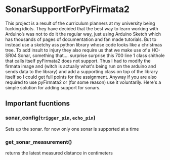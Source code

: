 # SonarSupportForPyFirmata2

This project is a result of the curriculum planners at my university being fucking idiots. They have decided that the best way to learn working 
with Arduino’s was not to do it the regular way, just using Arduino Sketch which has thousands of pages of documentation and fan made tutorials. 
But to instead use a sketchy ass python library whose code looks like a christmas tree. To add insult to injury they also require us that we make use 
of a HC-SR04 Sonar, something that.... surprise surprise this 700 line 1 class shithole that calls itself pyFirmata2 does not support. 
Thus I had to modify the firmata image and (witch is actually what's being run on the arduino and sends data to the library) and add a supporting class on top of the library itself
so I could get full points for the assignment. Anyway if you are also required to use pyFirmata2 or (for some reason) use it voluntarily. Here's a simple solution for adding support for sonars.


## Important fucntions
### sonar_config(`trigger_pin`, `echo_pin`)
Sets up the sonar. 
for now only one sonar is supported at a time

### get_sonar_measurement()
returns the latest measured distance in centimeters
